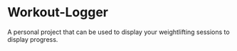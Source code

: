 # Workout-Logger
A personal project that can be used to display your weightlifting sessions to display progress.
